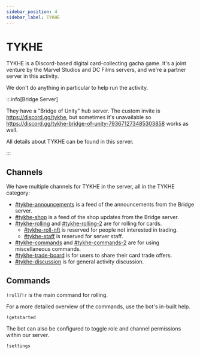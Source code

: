 ```yaml
---
sidebar_position: 4
sidebar_label: TYKHE
---
```


# TYKHE

TYKHE is a Discord-based digital card-collecting gacha game. It's a joint venture by the Marvel Studios and DC Films servers, and we're a partner server in this activity.

We don't do anything in particular to help run the activity.

:::info[Bridge Server]

They have a "Bridge of Unity" hub server. The custom invite is https://discord.gg/tykhe, but sometimes it's unavailable so https://discord.gg/tykhe-bridge-of-unity-793671273485303858 works as well.

All details about TYKHE can be found in this server.

:::

## Channels

We have multiple channels for TYKHE in the server, all in the TYKHE category:
- [#tykhe-announcements](https://discord.com/channels/281648235557421056/1109726177964331148) is a feed of the announcements from the Bridge server.
- [#tykhe-shop](https://discord.com/channels/281648235557421056/1109726240803405894) is a feed of the shop updates from the Bridge server.
- [#tykhe-rolling](https://discord.com/channels/281648235557421056/1109726292208779385) and [#tykhe-rolling-2](https://discord.com/channels/281648235557421056/1110217807116906507) are for rolling for cards.
  - [#tykhe-roll-nft](https://discord.com/channels/281648235557421056/1111142854186762271) is reserved for people not interested in trading.
  - [#tykhe-staff](https://discord.com/channels/281648235557421056/1109860675494355044) is reserved for server staff.
- [#tykhe-commands](https://discord.com/channels/281648235557421056/1109727103722729573) and [#tykhe-commands-2](https://discord.com/channels/281648235557421056/1110217858446790656) are for using miscellaneous commands.
- [#tykhe-trade-board](https://discord.com/channels/281648235557421056/1111141979376582729) is for users to share their card trade offers.
- [#tykhe-discussion](https://discord.com/channels/281648235557421056/1109727127051440148) is for general activity discussion.

## Commands

`!roll`/`!r` is the main command for rolling. 

For a more detailed overview of the commands, use the bot's in-built help.
```
!getstarted
```

The bot can also be configured to toggle role and channel permissions within our server.
```
!settings
```
